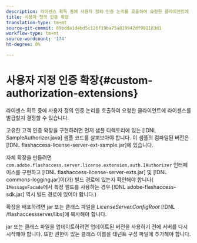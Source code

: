 ```yaml
---
description: 라이센스 획득 중에 사용자 정의 인증 논리를 호출하여 요청한 클라이언트에 라이센스를 발급할지 결정할 수 있습니다.
title: 사용자 정의 인증 확장
translation-type: tm+mt
source-git-commit: 89bdda1d4bd5c126f19ba75a819942df901183d1
workflow-type: tm+mt
source-wordcount: '174'
ht-degree: 0%

---
```



# 사용자 지정 인증 확장{#custom-authorization-extensions}

라이센스 획득 중에 사용자 정의 인증 논리를 호출하여 요청한 클라이언트에 라이센스를 발급할지 결정할 수 있습니다.

고유한 고객 인증 확장을 구현하려면 먼저 샘플 디렉토리에 있는 [!DNL SampleAuthorizer.java] 샘플 코드를 살펴보아야 합니다. 이 샘플의 컴파일된 버전은 [!DNL flashaccess-license-server-ext-sample.jar]에 있습니다.

자체 확장을 만들려면 `com.adobe.flashaccess.server.license.extension.auth.IAuthorizer` 인터페이스를 구현하고 [!DNL flashaccess-license-server-exts.jar] 및 [!DNL commons-logging.jar]이(가) 빌드 경로에 있는지 확인해야 합니다( `IMessageFacade`에서 특정 필드를 사용하는 경우 [!DNL adobe-flashaccess-sdk.jar] 역시 빌드 경로에 있어야 합니다.)

확장을 배포하려면 jar 또는 클래스 파일을 *LicenseServer.ConfigRoot* [!DNL /flashaccessserver/libs]에 복사해야 합니다.

jar 또는 클래스 파일을 업데이트하려면 업데이트된 버전을 사용하기 전에 서버를 다시 시작해야 합니다. 또한 권한이 있는 클래스 이름을 테넌트 구성 파일에 추가해야 합니다.
